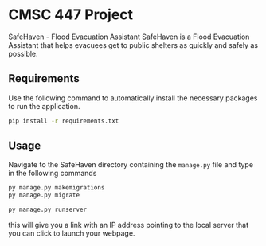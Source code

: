 # CMSC 447 Project
SafeHaven - Flood Evacuation Assistant
SafeHaven is a Flood Evacuation Assistant that helps evacuees get to public shelters as quickly and safely as possible.

## Requirements
Use the following command to automatically install the necessary packages to run the application.
```bash
pip install -r requirements.txt
```

## Usage
Navigate to the SafeHaven directory containing the `manage.py` file and type in the following commands
```bash
py manage.py makemigrations
py manage.py migrate
```
```bash
py manage.py runserver
``` 
this will give you a link with an IP address pointing to the local server that you can click to launch your webpage.

